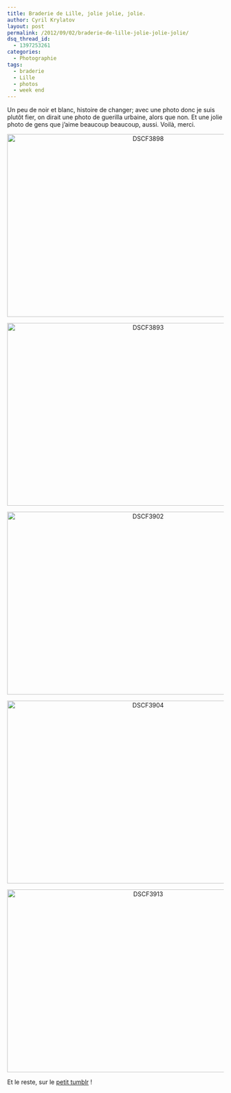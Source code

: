 ```yaml
---
title: Braderie de Lille, jolie jolie, jolie.
author: Cyril Krylatov
layout: post
permalink: /2012/09/02/braderie-de-lille-jolie-jolie-jolie/
dsq_thread_id:
  - 1397253261
categories:
  - Photographie
tags:
  - braderie
  - Lille
  - photos
  - week end
---
```

Un peu de noir et blanc, histoire de changer; avec une photo donc je suis plutôt fier, on dirait une photo de guerilla urbaine, alors que non. Et une jolie photo de gens que j&rsquo;aime beaucoup beaucoup, aussi. Voilà, merci.

<p style="text-align:center;">
  <a href="http://www.flickr.com/photos/dondapo/7915256022/" title="DSCF3898 de Cyril Krylatov, sur Flickr"><img src="http://farm9.staticflickr.com/8036/7915256022_99152d04ce_z.jpg" width="640" height="425" alt="DSCF3898" /></a>
</p>

<!--more-->

<p style="text-align:center;">
  <a href="http://www.flickr.com/photos/dondapo/7915254544/" title="DSCF3893 de Cyril Krylatov, sur Flickr"><img src="http://farm9.staticflickr.com/8320/7915254544_7c763d51a0_z.jpg" width="640" height="425" alt="DSCF3893" /></a>
</p>

<p style="text-align:center;">
  <a href="http://www.flickr.com/photos/dondapo/7915257520/" title="DSCF3902 de Cyril Krylatov, sur Flickr"><img src="http://farm9.staticflickr.com/8461/7915257520_72054ab0aa_z.jpg" width="640" height="425" alt="DSCF3902" /></a>
</p>

<p style="text-align:center;">
  <a href="http://www.flickr.com/photos/dondapo/7915259208/" title="DSCF3904 de Cyril Krylatov, sur Flickr"><img src="http://farm9.staticflickr.com/8033/7915259208_80d3536f25_z.jpg" width="640" height="425" alt="DSCF3904" /></a>
</p>

<p style="text-align:center;">
  <a href="http://www.flickr.com/photos/dondapo/7915260204/" title="DSCF3913 de Cyril Krylatov, sur Flickr"><img src="http://farm9.staticflickr.com/8442/7915260204_3f9eea00fb_z.jpg" width="640" height="425" alt="DSCF3913" /></a>
</p>

Et le reste, sur le [petit tumblr][1] !

 [1]: http://vismaviedeparisien.tumblr.com/